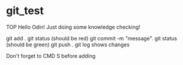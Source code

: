 # git_test
TOP 
Hello Odin!
Just doing some knowledge checking!

git add .
git status (should be red)
git commit -m "message".
git status (should be green)
git push . 
git log shows changes

Don't forget to CMD S before adding